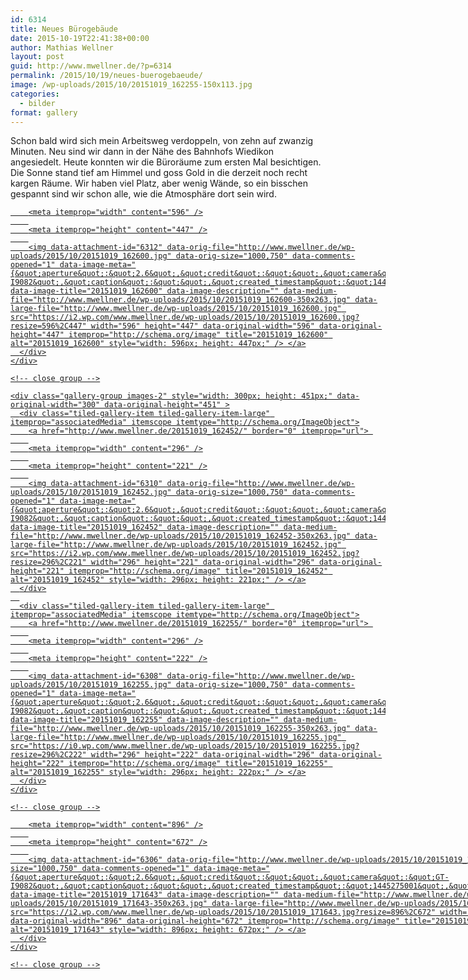 ```yaml
---
id: 6314
title: Neues Bürogebäude
date: 2015-10-19T22:41:38+00:00
author: Mathias Wellner
layout: post
guid: http://www.mwellner.de/?p=6314
permalink: /2015/10/19/neues-buerogebaeude/
image: /wp-uploads/2015/10/20151019_162255-150x113.jpg
categories:
  - bilder
format: gallery
---
```

Schon bald wird sich mein Arbeitsweg verdoppeln, von zehn auf zwanzig Minuten. Neu sind wir dann in der Nähe des Bahnhofs Wiedikon angesiedelt. Heute konnten wir die Büroräume zum ersten Mal besichtigen. Die Sonne stand tief am Himmel und goss Gold in die derzeit noch recht kargen Räume. Wir haben viel Platz, aber wenig Wände, so ein bisschen gespannt sind wir schon alle, wie die Atmosphäre dort sein wird. 

<div class="tiled-gallery type-rectangular tiled-gallery-unresized" data-original-width="900" data-carousel-extra='{&quot;blog_id&quot;:1,&quot;permalink&quot;:&quot;http:\/\/www.mwellner.de\/2015\/10\/19\/neues-buerogebaeude\/&quot;,&quot;likes_blog_id&quot;:&quot;9056871&quot;}' itemscope itemtype="http://schema.org/ImageGallery" >
  <div class="gallery-row" style="width: 900px; height: 451px;" data-original-width="900" data-original-height="451" >
    <div class="gallery-group images-1" style="width: 600px; height: 451px;" data-original-width="600" data-original-height="451" >
      <div class="tiled-gallery-item tiled-gallery-item-large" itemprop="associatedMedia" itemscope itemtype="http://schema.org/ImageObject">
        <a href="http://www.mwellner.de/20151019_162600/" border="0" itemprop="url"> 
        
        <meta itemprop="width" content="596" />
        
        <meta itemprop="height" content="447" />
        
        <img data-attachment-id="6312" data-orig-file="http://www.mwellner.de/wp-uploads/2015/10/20151019_162600.jpg" data-orig-size="1000,750" data-comments-opened="1" data-image-meta="{&quot;aperture&quot;:&quot;2.6&quot;,&quot;credit&quot;:&quot;&quot;,&quot;camera&quot;:&quot;GT-I9082&quot;,&quot;caption&quot;:&quot;&quot;,&quot;created_timestamp&quot;:&quot;1445271958&quot;,&quot;copyright&quot;:&quot;&quot;,&quot;focal_length&quot;:&quot;3.7&quot;,&quot;iso&quot;:&quot;80&quot;,&quot;shutter_speed&quot;:&quot;0.0017543859649123&quot;,&quot;title&quot;:&quot;&quot;,&quot;orientation&quot;:&quot;0&quot;}" data-image-title="20151019_162600" data-image-description="" data-medium-file="http://www.mwellner.de/wp-uploads/2015/10/20151019_162600-350x263.jpg" data-large-file="http://www.mwellner.de/wp-uploads/2015/10/20151019_162600.jpg" src="https://i2.wp.com/www.mwellner.de/wp-uploads/2015/10/20151019_162600.jpg?resize=596%2C447" width="596" height="447" data-original-width="596" data-original-height="447" itemprop="http://schema.org/image" title="20151019_162600" alt="20151019_162600" style="width: 596px; height: 447px;" /> </a>
      </div>
    </div>
    
    <!-- close group -->
    
    <div class="gallery-group images-2" style="width: 300px; height: 451px;" data-original-width="300" data-original-height="451" >
      <div class="tiled-gallery-item tiled-gallery-item-large" itemprop="associatedMedia" itemscope itemtype="http://schema.org/ImageObject">
        <a href="http://www.mwellner.de/20151019_162452/" border="0" itemprop="url"> 
        
        <meta itemprop="width" content="296" />
        
        <meta itemprop="height" content="221" />
        
        <img data-attachment-id="6310" data-orig-file="http://www.mwellner.de/wp-uploads/2015/10/20151019_162452.jpg" data-orig-size="1000,750" data-comments-opened="1" data-image-meta="{&quot;aperture&quot;:&quot;2.6&quot;,&quot;credit&quot;:&quot;&quot;,&quot;camera&quot;:&quot;GT-I9082&quot;,&quot;caption&quot;:&quot;&quot;,&quot;created_timestamp&quot;:&quot;1445271889&quot;,&quot;copyright&quot;:&quot;&quot;,&quot;focal_length&quot;:&quot;3.7&quot;,&quot;iso&quot;:&quot;80&quot;,&quot;shutter_speed&quot;:&quot;0.0021276595744681&quot;,&quot;title&quot;:&quot;&quot;,&quot;orientation&quot;:&quot;0&quot;}" data-image-title="20151019_162452" data-image-description="" data-medium-file="http://www.mwellner.de/wp-uploads/2015/10/20151019_162452-350x263.jpg" data-large-file="http://www.mwellner.de/wp-uploads/2015/10/20151019_162452.jpg" src="https://i2.wp.com/www.mwellner.de/wp-uploads/2015/10/20151019_162452.jpg?resize=296%2C221" width="296" height="221" data-original-width="296" data-original-height="221" itemprop="http://schema.org/image" title="20151019_162452" alt="20151019_162452" style="width: 296px; height: 221px;" /> </a>
      </div>
      
      <div class="tiled-gallery-item tiled-gallery-item-large" itemprop="associatedMedia" itemscope itemtype="http://schema.org/ImageObject">
        <a href="http://www.mwellner.de/20151019_162255/" border="0" itemprop="url"> 
        
        <meta itemprop="width" content="296" />
        
        <meta itemprop="height" content="222" />
        
        <img data-attachment-id="6308" data-orig-file="http://www.mwellner.de/wp-uploads/2015/10/20151019_162255.jpg" data-orig-size="1000,750" data-comments-opened="1" data-image-meta="{&quot;aperture&quot;:&quot;2.6&quot;,&quot;credit&quot;:&quot;&quot;,&quot;camera&quot;:&quot;GT-I9082&quot;,&quot;caption&quot;:&quot;&quot;,&quot;created_timestamp&quot;:&quot;1445271773&quot;,&quot;copyright&quot;:&quot;&quot;,&quot;focal_length&quot;:&quot;3.7&quot;,&quot;iso&quot;:&quot;80&quot;,&quot;shutter_speed&quot;:&quot;0.00033333333333333&quot;,&quot;title&quot;:&quot;&quot;,&quot;orientation&quot;:&quot;0&quot;}" data-image-title="20151019_162255" data-image-description="" data-medium-file="http://www.mwellner.de/wp-uploads/2015/10/20151019_162255-350x263.jpg" data-large-file="http://www.mwellner.de/wp-uploads/2015/10/20151019_162255.jpg" src="https://i0.wp.com/www.mwellner.de/wp-uploads/2015/10/20151019_162255.jpg?resize=296%2C222" width="296" height="222" data-original-width="296" data-original-height="222" itemprop="http://schema.org/image" title="20151019_162255" alt="20151019_162255" style="width: 296px; height: 222px;" /> </a>
      </div>
    </div>
    
    <!-- close group -->
  </div>
  
  <!-- close row -->
  
  <div class="gallery-row" style="width: 900px; height: 676px;" data-original-width="900" data-original-height="676" >
    <div class="gallery-group images-1" style="width: 900px; height: 676px;" data-original-width="900" data-original-height="676" >
      <div class="tiled-gallery-item tiled-gallery-item-large" itemprop="associatedMedia" itemscope itemtype="http://schema.org/ImageObject">
        <a href="http://www.mwellner.de/20151019_171643/" border="0" itemprop="url"> 
        
        <meta itemprop="width" content="896" />
        
        <meta itemprop="height" content="672" />
        
        <img data-attachment-id="6306" data-orig-file="http://www.mwellner.de/wp-uploads/2015/10/20151019_171643.jpg" data-orig-size="1000,750" data-comments-opened="1" data-image-meta="{&quot;aperture&quot;:&quot;2.6&quot;,&quot;credit&quot;:&quot;&quot;,&quot;camera&quot;:&quot;GT-I9082&quot;,&quot;caption&quot;:&quot;&quot;,&quot;created_timestamp&quot;:&quot;1445275001&quot;,&quot;copyright&quot;:&quot;&quot;,&quot;focal_length&quot;:&quot;3.7&quot;,&quot;iso&quot;:&quot;80&quot;,&quot;shutter_speed&quot;:&quot;0.003125&quot;,&quot;title&quot;:&quot;&quot;,&quot;orientation&quot;:&quot;0&quot;}" data-image-title="20151019_171643" data-image-description="" data-medium-file="http://www.mwellner.de/wp-uploads/2015/10/20151019_171643-350x263.jpg" data-large-file="http://www.mwellner.de/wp-uploads/2015/10/20151019_171643.jpg" src="https://i2.wp.com/www.mwellner.de/wp-uploads/2015/10/20151019_171643.jpg?resize=896%2C672" width="896" height="672" data-original-width="896" data-original-height="672" itemprop="http://schema.org/image" title="20151019_171643" alt="20151019_171643" style="width: 896px; height: 672px;" /> </a>
      </div>
    </div>
    
    <!-- close group -->
  </div>
  
  <!-- close row -->
</div>